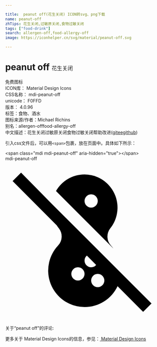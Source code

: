 ```yaml
---

title:  peanut off(花生关闭) ICON转svg、png下载
name: peanut-off
zhTips: 花生关闭,过敏原关闭,食物过敏关闭
tags: ["food-drink"]
search: allergen-off,food-allergy-off
image: https://iconhelper.cn/svg/material/peanut-off.svg

---
```


# peanut off  <small style="font-size: 60%;font-weight: 100">花生关闭</small>


<div class="detail-page">
<p>
<span><span class="badge-success badge">免费图标</span> </span>
<br/>
<span>
ICON库：
<span class="badge-secondary badge">Material Design Icons</span> 
</span>
<br/>
<span>
CSS名称：
<span class="badge-secondary badge">mdi-peanut-off</span> 
</span>
<br/>
<span>
unicode：
<span class="badge-secondary badge">F0FFD</span> 
<copy-btn content='F0FFD' btn-title=""></copy-btn>
<copy-btn :content='String.fromCodePoint(parseInt("F0FFD", 16))' btn-title="复制U"></copy-btn>
</span>
<br/>
<span>
版本：
<span class="badge-secondary badge">4.0.96</span> 
</span><br/><span>标签：<span class="badge-light badge"><router-link to="/tags/food-drink.html">食物、酒水</router-link></span></span>
<br/>
<span>图标来源/作者：<span class="badge-light badge">Michael Richins</span></span> 
<br/>
<span>别名：<span class="badge-light badge">allergen-off</span><span class="badge-light badge">food-allergy-off</span></span><br/><span class="zh-detail">中文描述：<span class="badge-primary badge">花生关闭</span><span class="badge-primary badge">过敏原关闭</span><span class="badge-primary badge">食物过敏关闭</span><span class="help-link"><span>帮助改进</span>(<a href="https://gitee.com/liuwave/icon-helper/edit/master/json/material/peanut-off.json" target="_blank" rel="noopener noreferrer">gitee</a><a href="https://github.com/liuwave/icon-helper/edit/master/json/material/peanut-off.json" target="_blank" rel="noopener noreferrer">github</a></span>)</span><br/>
</p>
</div>
<div class="alert alert-dark">
  <i class="mdi mdi-peanut-off mdi-48px"></i>
  <i class="mdi mdi-peanut-off mdi-36px"></i>
  <i class="mdi mdi-peanut-off mdi-24px"></i>
  <i class="mdi mdi-peanut-off mdi-18px"></i>
</div>
<div>
  <p>引入css文件后，可以用<code>&lt;span&gt;</code>包裹，放在页面中。具体如下所示：    
  </p>
  <div class="alert alert-primary" style="font-size: 14px">
    &lt;span class="mdi mdi-peanut-off" aria-hidden="true"&gt;&lt;/span&gt;
    <copy-btn content='<span class="mdi mdi-peanut-off" aria-hidden="true"></span>'></copy-btn>
  </div>
  <div class="alert alert-secondary">
    <i class="mdi mdi-peanut-off"
    style="font-size: 24px"
    aria-hidden="true"></i> mdi-peanut-off
    <copy-btn content="mdi-peanut-off" btn-title="复制图标名称"></copy-btn>
  </div>
</div>
<div id="svg" class="svg-wrap">
<svg xmlns="http://www.w3.org/2000/svg" viewBox="0 0 24 24"><path d="M15.9 10.12A5 5 0 0 0 13.08 2.12A5.74 5.74 0 0 0 12 2A5 5 0 0 0 7.68 4.5L16.38 13.18A4.35 4.35 0 0 0 16.04 12.77A2 2 0 0 1 15.9 10.12M13 7A1 1 0 1 1 14 6A1 1 0 0 1 13 7M7 6.39L2.39 1.73L1.11 3L7.8 9.69C7.9 9.84 8 10 8.11 10.12A2 2 0 0 1 8 12.72A5.5 5.5 0 0 0 10.81 21.87A5.42 5.42 0 0 0 12 22A5.5 5.5 0 0 0 17 18.86L20.87 22.73L22.14 21.46M11 18A1 1 0 1 1 12 17A1 1 0 0 1 11 18M14 19A1 1 0 1 1 15 18A1 1 0 0 1 14 19M13 16A1 1 0 0 1 12 15A1 1 0 0 1 12.35 14.24L13.76 15.65A1 1 0 0 1 13 16Z" /></svg>
</div>
<detail full-name='mdi-peanut-off'></detail>
<div>
<p>关于“peanut off”的评论:</p>
</div>
<Vssue title="关于“peanut off”的评论" ></Vssue>    
<div><p>更多关于 Material Design Icons的信息，参见：<a target="_blank" href="https://iconhelper.cn/material.html"> Material Design Icons</a>
</p></div>
